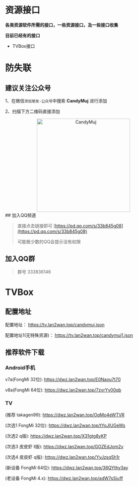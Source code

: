 # 资源接口
**各类资源软件所需的接口，一些资源接口，及一些接口收集** 

**目前已经有的接口**

* TVBox接口



# 防失联

## **建议关注公众号**

1、在微信```添加朋友-公众号```中搜索   **CandyMuj** 进行添加

2、扫描下方二维码直接添加

<div align=center>
<img src="https://img1.imgtp.com/2023/08/16/KGWoQwgV.png" alt="CandyMuj" width="300" />
</div>
## 加入QQ频道

> 直接点击链接即可 [https://pd.qq.com/s/33b845g08](https://pd.qq.com/s/33b845g08)
>
> 可能极少数的QQ会提示没有权限

## 加入QQ群

> 群号 333836146

# TVBox

## 配置地址
配置地址： https://tv.lan2wan.top/candymuj.json

配置地址1(无特殊资源)： https://tv.lan2wan.top/candymuj1.json

## 推荐软件下载

### Android手机

v7a(FongMi 32位): https://dwz.lan2wan.top/E0Naou7t70

v8a(FongMi 64位): https://dwz.lan2wan.top/7zyrYy00qb

### TV

(推荐 takagen99): https://dwz.lan2wan.top/OqMo4eWTVR

(次选1 FongMi 32位): https://dwz.lan2wan.top/tYoJlUGeWs

(次选2 q版): https://dwz.lan2wan.top/X31gtg8yKP

(次选3 皮皮虾 t版): https://dwz.lan2wan.top/GOZEdJom2v

(次选4 皮皮虾 q版): https://dwz.lan2wan.top/YyJzsqSh1r

(新设备 FongMi 64位): https://dwz.lan2wan.top/36QYthy3ay

(老设备 FongMi 4.x): https://dwz.lan2wan.top/adW7sSju1f

